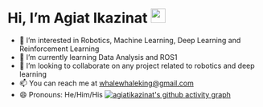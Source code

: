 # Hi, I’m Agiat Ikazinat  <img src="https://github.com/TheDudeThatCode/TheDudeThatCode/blob/master/Assets/Hi.gif" width="29px">
- 👀 I’m interested in Robotics, Machine Learning, Deep Learning and Reinforcement Learning
- 🌱 I’m currently learning Data Analysis and ROS1
- 💞️ I’m looking to collaborate on any project related to robotics and deep learning
- 📫 You can reach me at whalewhaleking@gmail.com
- 😄 Pronouns: He/Him/His
[![agiatikazinat's github activity graph](https://github-readme-activity-graph.vercel.app/graph?username=agiatikazinat&theme=dracula)](https://github.com/agiatikazinat/github-readme-activity-graph)


<!---
agiatikazinat/agiatikazinat is a ✨ special ✨ repository because its `README.md` (this file) appears on your GitHub profile.
You can click the Preview link to take a look at your changes.
--->
